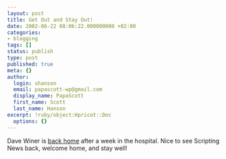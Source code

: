 ```yaml
---
layout: post
title: Get Out and Stay Out!
date: 2002-06-22 08:06:22.000000000 +02:00
categories:
- blogging
tags: []
status: publish
type: post
published: true
meta: {}
author:
  login: shanson
  email: papascott-wp@gmail.com
  display_name: PapaScott
  first_name: Scott
  last_name: Hanson
excerpt: !ruby/object:Hpricot::Doc
  options: {}
---
```

<p>Dave Winer is <a href="http://scriptingnews.userland.com/backissues/2002/06/21">back home</a> after a week in the hospital. Nice to see Scripting News back, welcome home, and stay well!</p>
